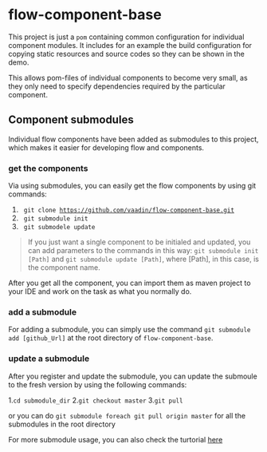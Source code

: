 # flow-component-base

This project is just a `pom` containing common configuration for individual component modules. It includes for an example the build configuration for copying static resources and source codes so they can be shown in the demo.

This allows pom-files of individual components to become very small, as they only need to specify dependencies required by the particular component.

## Component submodules
Individual flow components have been added as submodules to this project, which makes it easier for developing  flow and components.

### get the components
Via using submodules, you can easily get the flow components by using git commands:

1. <code> git clone  https://github.com/vaadin/flow-component-base.git</code>
2. <code> git submodule init</code>
3. <code> git submodele update</code>


>If you just want a single component to be initialed and updated, you can add parameters to the commands in this way: `git submodule init [Path]` and `git submodule update [Path]`, where [Path], in this case, is the component name.

After you get all the component, you can import them as maven project to your IDE and work on the task as what you normally do.

### add a submodule
For adding a submodule, you can simply use the command `git submodule add [github_Url]` at the root directory of `flow-component-base`.

### update a submodule
After you register and update the submodule, you can update the submoule to the fresh version by using the following commands:

1.<code>cd submodule_dir</code>
2.<code>git checkout master</code>
3.<code>git pull</code>

or you can do `git submodule foreach git pull origin master` for all the submodules in the root directory

For more submodule usage, you can also check the turtorial [here](https://git-scm.com/docs/git-submodule)
